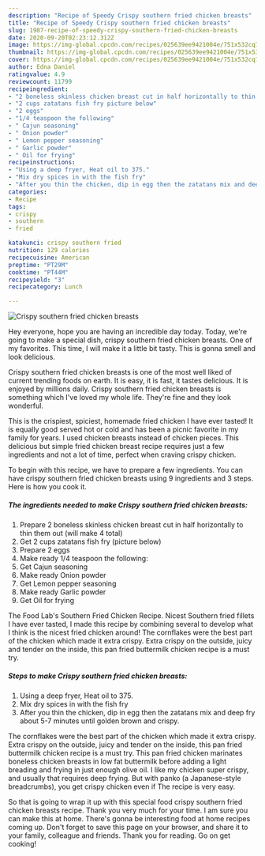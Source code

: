 ```yaml
---
description: "Recipe of Speedy Crispy southern fried chicken breasts"
title: "Recipe of Speedy Crispy southern fried chicken breasts"
slug: 1907-recipe-of-speedy-crispy-southern-fried-chicken-breasts
date: 2020-09-20T02:23:12.312Z
image: https://img-global.cpcdn.com/recipes/025639ee9421004e/751x532cq70/crispy-southern-fried-chicken-breasts-recipe-main-photo.jpg
thumbnail: https://img-global.cpcdn.com/recipes/025639ee9421004e/751x532cq70/crispy-southern-fried-chicken-breasts-recipe-main-photo.jpg
cover: https://img-global.cpcdn.com/recipes/025639ee9421004e/751x532cq70/crispy-southern-fried-chicken-breasts-recipe-main-photo.jpg
author: Edna Daniel
ratingvalue: 4.9
reviewcount: 11799
recipeingredient:
- "2 boneless skinless chicken breast cut in half horizontally to thin them out will make 4 total"
- "2 cups zatatans fish fry picture below"
- "2 eggs"
- "1/4 teaspoon the following"
- " Cajun seasoning"
- " Onion powder"
- " Lemon pepper seasoning"
- " Garlic powder"
- " Oil for frying"
recipeinstructions:
- "Using a deep fryer, Heat oil to 375."
- "Mix dry spices in with the fish fry"
- "After you thin the chicken, dip in egg then the zatatans mix and deep fry about 5-7 minutes until golden brown and crispy."
categories:
- Recipe
tags:
- crispy
- southern
- fried

katakunci: crispy southern fried 
nutrition: 129 calories
recipecuisine: American
preptime: "PT29M"
cooktime: "PT44M"
recipeyield: "3"
recipecategory: Lunch

---
```



![Crispy southern fried chicken breasts](https://img-global.cpcdn.com/recipes/025639ee9421004e/751x532cq70/crispy-southern-fried-chicken-breasts-recipe-main-photo.jpg)

Hey everyone, hope you are having an incredible day today. Today, we're going to make a special dish, crispy southern fried chicken breasts. One of my favorites. This time, I will make it a little bit tasty. This is gonna smell and look delicious.

Crispy southern fried chicken breasts is one of the most well liked of current trending foods on earth. It is easy, it is fast, it tastes delicious. It is enjoyed by millions daily. Crispy southern fried chicken breasts is something which I've loved my whole life. They're fine and they look wonderful.

This is the crispiest, spiciest, homemade fried chicken I have ever tasted! It is equally good served hot or cold and has been a picnic favorite in my family for years. I used chicken breasts instead of chicken pieces. This delicious but simple fried chicken breast recipe requires just a few ingredients and not a lot of time, perfect when craving crispy chicken.


To begin with this recipe, we have to prepare a few ingredients. You can have crispy southern fried chicken breasts using 9 ingredients and 3 steps. Here is how you cook it.

<!--inarticleads1-->

##### The ingredients needed to make Crispy southern fried chicken breasts:

1. Prepare 2 boneless skinless chicken breast cut in half horizontally to thin them out (will make 4 total)
1. Get 2 cups zatatans fish fry (picture below)
1. Prepare 2 eggs
1. Make ready 1/4 teaspoon the following:
1. Get  Cajun seasoning
1. Make ready  Onion powder
1. Get  Lemon pepper seasoning
1. Make ready  Garlic powder
1. Get  Oil for frying


The Food Lab&#39;s Southern Fried Chicken Recipe. Nicest Southern fried fillets I have ever tasted, I made this recipe by combining several to develop what I think is the nicest fried chicken around! The cornflakes were the best part of the chicken which made it extra crispy. Extra crispy on the outside, juicy and tender on the inside, this pan fried buttermilk chicken recipe is a must try. 

<!--inarticleads2-->

##### Steps to make Crispy southern fried chicken breasts:

1. Using a deep fryer, Heat oil to 375.
1. Mix dry spices in with the fish fry
1. After you thin the chicken, dip in egg then the zatatans mix and deep fry about 5-7 minutes until golden brown and crispy.


The cornflakes were the best part of the chicken which made it extra crispy. Extra crispy on the outside, juicy and tender on the inside, this pan fried buttermilk chicken recipe is a must try. This pan fried chicken marinates boneless chicken breasts in low fat buttermilk before adding a light breading and frying in just enough olive oil. I like my chicken super crispy, and usually that requires deep frying. But with panko (a Japanese-style breadcrumbs), you get crispy chicken even if The recipe is very easy. 

So that is going to wrap it up with this special food crispy southern fried chicken breasts recipe. Thank you very much for your time. I am sure you can make this at home. There's gonna be interesting food at home recipes coming up. Don't forget to save this page on your browser, and share it to your family, colleague and friends. Thank you for reading. Go on get cooking!
